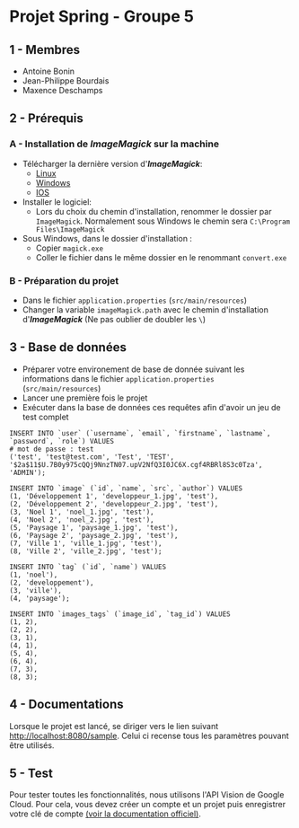 # Projet Spring - Groupe 5

## 1 - Membres
- Antoine Bonin
- Jean-Philippe Bourdais
- Maxence Deschamps

## 2 - Prérequis
### A - Installation de _**ImageMagick**_ sur la machine
- Télécharger la dernière version d'_**ImageMagick**_:
  - [Linux](https://imagemagick.org/script/download.php#linux)
  - [Windows](https://imagemagick.org/script/download.php#windows)
  - [IOS](https://imagemagick.org/script/download.php#iOS)
- Installer le logiciel:
  - Lors du choix du chemin d'installation, renommer le dossier par `ImageMagick`. Normalement sous Windows le chemin sera `C:\Program Files\ImageMagick`
- Sous Windows, dans le dossier d'installation :
  - Copier `magick.exe`
  - Coller le fichier dans le même dossier en le renommant `convert.exe`

### B - Préparation du projet
- Dans le fichier `application.properties` (`src/main/resources`)
- Changer la variable `imageMagick.path` avec le chemin d'installation d'_**ImageMagick**_ (Ne pas oublier de doubler les `\`)

## 3 - Base de données
- Préparer votre environement de base de donnée suivant les informations dans le fichier `application.properties` (`src/main/resources`)
- Lancer une première fois le projet
- Exécuter dans la base de données ces requêtes afin d'avoir un jeu de test complet
```
INSERT INTO `user` (`username`, `email`, `firstname`, `lastname`, `password`, `role`) VALUES
# mot de passe : test
('test', 'test@test.com', 'Test', 'TEST', '$2a$11$U.7B0y975cQQj9NnzTN07.upV2NfQ3I0JC6X.cgf4RBRl8S3c0Tza', 'ADMIN');

INSERT INTO `image` (`id`, `name`, `src`, `author`) VALUES
(1, 'Développement 1', 'developpeur_1.jpg', 'test'),
(2, 'Développement 2', 'developpeur_2.jpg', 'test'),
(3, 'Noel 1', 'noel_1.jpg', 'test'),
(4, 'Noel 2', 'noel_2.jpg', 'test'),
(5, 'Paysage 1', 'paysage_1.jpg', 'test'),
(6, 'Paysage 2', 'paysage_2.jpg', 'test'),
(7, 'Ville 1', 'ville_1.jpg', 'test'),
(8, 'Ville 2', 'ville_2.jpg', 'test');

INSERT INTO `tag` (`id`, `name`) VALUES
(1, 'noel'),
(2, 'developpement'),
(3, 'ville'),
(4, 'paysage');

INSERT INTO `images_tags` (`image_id`, `tag_id`) VALUES
(1, 2),
(2, 2),
(3, 1),
(4, 1),
(5, 4),
(6, 4),
(7, 3),
(8, 3);
```

## 4 - Documentations
Lorsque le projet est lancé, se diriger vers le lien suivant [http://localhost:8080/sample](http://localhost:8080/sample). Celui ci recense tous les paramètres pouvant être utilisés.

## 5 - Test
Pour tester toutes les fonctionnalités, nous utilisons l'API Vision de Google Cloud.
Pour cela, vous devez créer un compte et un projet puis enregistrer votre clé de compte [(voir la documentation officiel)](https://cloud.google.com/vision/docs/setup).